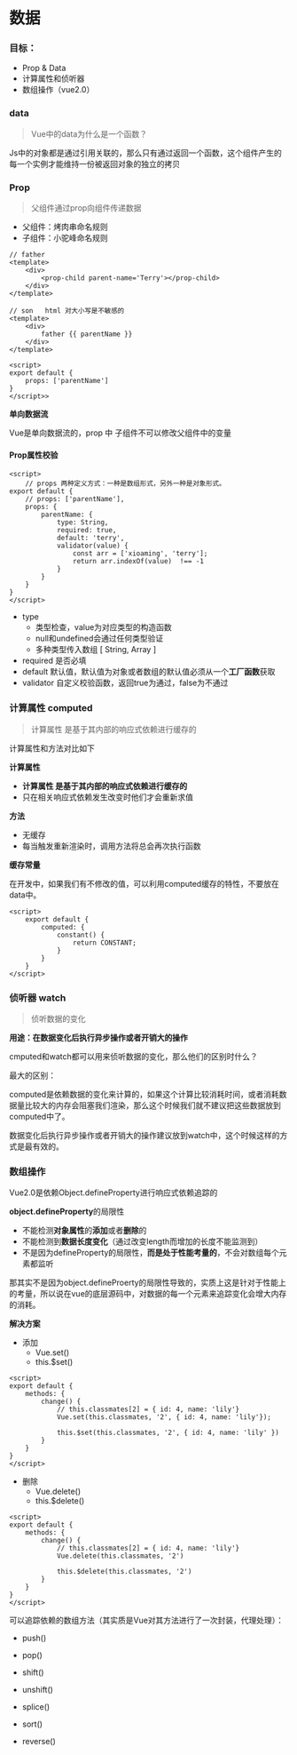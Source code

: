 # 数据

### 目标：

+ Prop & Data
+ 计算属性和侦听器
+ 数组操作（vue2.0）



### data

> Vue中的data为什么是一个函数？

Js中的对象都是通过引用关联的，那么只有通过返回一个函数，这个组件产生的每一个实例才能维持一份被返回对象的独立的拷贝



### Prop

> 父组件通过prop向组件传递数据

+ 父组件：烤肉串命名规则
+ 子组件：小驼峰命名规则

```vue
// father
<template>
    <div>
        <prop-child parent-name='Terry'></prop-child>
    </div>
</template>

// son   html 对大小写是不敏感的
<template>
    <div>
        father {{ parentName }}
    </div>
</template>

<script>
export default {
    props: ['parentName']
}
</script>>
```

**单向数据流**

Vue是单向数据流的，prop 中 子组件不可以修改父组件中的变量



#### Prop属性校验

```vue
<script>
    // props 两种定义方式：一种是数组形式，另外一种是对象形式。
export default {
    // props: ['parentName'],
    props: { 
        parentName: {
            type: String,
            required: true,
            default: 'terry',
            validator(value) {
                const arr = ['xioaming', 'terry'];
                return arr.indexOf(value)  !== -1
            }
        }
    }
}
</script>
```

+ type
  + 类型检查，value为对应类型的构造函数
  + null和undefined会通过任何类型验证
  + 多种类型传入数组 [ String, Array ]
+ required  是否必填
+ default  默认值，默认值为对象或者数组的默认值必须从一个**工厂函数**获取
+ validator  自定义校验函数，返回true为通过，false为不通过



### 计算属性 computed

> 计算属性 是基于其内部的响应式依赖进行缓存的

计算属性和方法对比如下

**计算属性**

+ **计算属性 是基于其内部的响应式依赖进行缓存的**
+ 只在相关响应式依赖发生改变时他们才会重新求值

**方法**

+ 无缓存
+ 每当触发重新渲染时，调用方法将总会再次执行函数

**缓存常量**

在开发中，如果我们有不修改的值，可以利用computed缓存的特性，不要放在data中。

```vue
<script>
	export default {
        computed: {
            constant() {
                return CONSTANT;
            }
        }
    }
</script>
```



### 侦听器 watch

> 侦听数据的变化

**用途：在数据变化后执行异步操作或者开销大的操作**

cmputed和watch都可以用来侦听数据的变化，那么他们的区别时什么？

最大的区别：

computed是依赖数据的变化来计算的，如果这个计算比较消耗时间，或者消耗数据量比较大的内存会阻塞我们渲染，那么这个时候我们就不建议把这些数据放到computed中了。

数据变化后执行异步操作或者开销大的操作建议放到watch中，这个时候这样的方式是最有效的。



### 数组操作

Vue2.0是依赖Object.defineProperty进行响应式依赖追踪的

**object.defineProperty**的局限性

+ 不能检测**对象属性**的**添加**或者**删除**的
+ 不能检测到**数据长度变化**（通过改变length而增加的长度不能监测到）
+ 不是因为defineProperty的局限性，**而是处于性能考量的**，不会对数组每个元素都监听

那其实不是因为object.defineProerty的局限性导致的，实质上这是针对于性能上的考量，所以说在vue的底层源码中，对数据的每一个元素来追踪变化会增大内存的消耗。

**解决方案**

+ 添加
  + Vue.set()
  + this.$set()

```vue
<script>
export default {
    methods: {
        change() {
            // this.classmates[2] = { id: 4, name: 'lily'}
            Vue.set(this.classmates, '2', { id: 4, name: 'lily'});

            this.$set(this.classmates, '2', { id: 4, name: 'lily' })
        }
    }
}
</script>
```

+ 删除
  + Vue.delete()
  + this.$delete()

```vue
<script>
export default {
    methods: {
        change() {
            // this.classmates[2] = { id: 4, name: 'lily'}
            Vue.delete(this.classmates, '2')

            this.$delete(this.classmates, '2')
        }
    }
}
</script>
```

可以追踪依赖的数组方法（其实质是Vue对其方法进行了一次封装，代理处理）：

+ push()
+ pop()
+ shift()
+ unshift()



+ splice()
+ sort()
+ reverse()